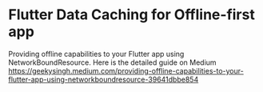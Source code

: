 # Flutter Data Caching for Offline-first app

Providing offline capabilities to your Flutter app using NetworkBoundResource. Here is the detailed guide on Medium https://geekysingh.medium.com/providing-offline-capabilities-to-your-flutter-app-using-networkboundresource-39641dbbe854

